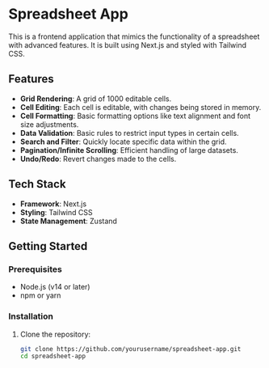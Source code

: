 # Spreadsheet App

This is a frontend application that mimics the functionality of a spreadsheet with advanced features. It is built using Next.js and styled with Tailwind CSS.

## Features

- **Grid Rendering**: A grid of 1000 editable cells.
- **Cell Editing**: Each cell is editable, with changes being stored in memory.
- **Cell Formatting**: Basic formatting options like text alignment and font size adjustments.
- **Data Validation**: Basic rules to restrict input types in certain cells.
- **Search and Filter**: Quickly locate specific data within the grid.
- **Pagination/Infinite Scrolling**: Efficient handling of large datasets.
- **Undo/Redo**: Revert changes made to the cells.

## Tech Stack

- **Framework**: Next.js
- **Styling**: Tailwind CSS
- **State Management**: Zustand

## Getting Started

### Prerequisites

- Node.js (v14 or later)
- npm or yarn

### Installation

1. Clone the repository:
   ```bash
   git clone https://github.com/yourusername/spreadsheet-app.git
   cd spreadsheet-app
